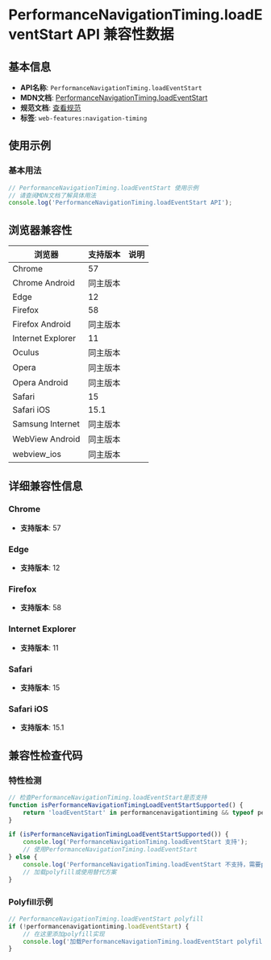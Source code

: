 # PerformanceNavigationTiming.loadEventStart API 兼容性数据

## 基本信息

- **API名称**: `PerformanceNavigationTiming.loadEventStart`
- **MDN文档**: [PerformanceNavigationTiming.loadEventStart](https://developer.mozilla.org/docs/Web/API/PerformanceNavigationTiming/loadEventStart)
- **规范文档**: [查看规范](https://w3c.github.io/navigation-timing/#dom-performancenavigationtiming-loadeventstart)
- **标签**: `web-features:navigation-timing`

## 使用示例

### 基本用法

```javascript
// PerformanceNavigationTiming.loadEventStart 使用示例
// 请查阅MDN文档了解具体用法
console.log('PerformanceNavigationTiming.loadEventStart API');
```

## 浏览器兼容性

| 浏览器 | 支持版本 | 说明 |
|--------|----------|------|
| Chrome | 57 |  |
| Chrome Android | 同主版本 |  |
| Edge | 12 |  |
| Firefox | 58 |  |
| Firefox Android | 同主版本 |  |
| Internet Explorer | 11 |  |
| Oculus | 同主版本 |  |
| Opera | 同主版本 |  |
| Opera Android | 同主版本 |  |
| Safari | 15 |  |
| Safari iOS | 15.1 |  |
| Samsung Internet | 同主版本 |  |
| WebView Android | 同主版本 |  |
| webview_ios | 同主版本 |  |

## 详细兼容性信息

### Chrome

- **支持版本**: 57

### Edge

- **支持版本**: 12

### Firefox

- **支持版本**: 58

### Internet Explorer

- **支持版本**: 11

### Safari

- **支持版本**: 15

### Safari iOS

- **支持版本**: 15.1

## 兼容性检查代码

### 特性检测

```javascript
// 检查PerformanceNavigationTiming.loadEventStart是否支持
function isPerformanceNavigationTimingLoadEventStartSupported() {
    return 'loadEventStart' in performancenavigationtiming && typeof performancenavigationtiming.loadEventStart === 'function';
}

if (isPerformanceNavigationTimingLoadEventStartSupported()) {
    console.log('PerformanceNavigationTiming.loadEventStart 支持');
    // 使用PerformanceNavigationTiming.loadEventStart
} else {
    console.log('PerformanceNavigationTiming.loadEventStart 不支持，需要polyfill');
    // 加载polyfill或使用替代方案
}
```

### Polyfill示例

```javascript
// PerformanceNavigationTiming.loadEventStart polyfill
if (!performancenavigationtiming.loadEventStart) {
    // 在这里添加polyfill实现
    console.log('加载PerformanceNavigationTiming.loadEventStart polyfill');
}
```

